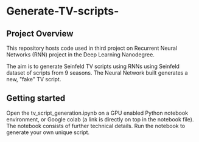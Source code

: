 # Generate-TV-scripts-
## Project Overview
This repository hosts code used in third project on Recurrent Neural Networks (RNN) project in the Deep Learning Nanodegree.

The aim is to generate Seinfeld TV scripts using RNNs using Seinfeld dataset of scripts from 9 seasons. The Neural Network built generates a new, "fake" TV script.
## Getting started
Open the tv_script_generation.ipynb on a GPU enabled Python notebook environment, or Google colab (a link is directly on top in the notebook file). The notebook consists of further technical details. Run the notebook to generate your own unique script.

